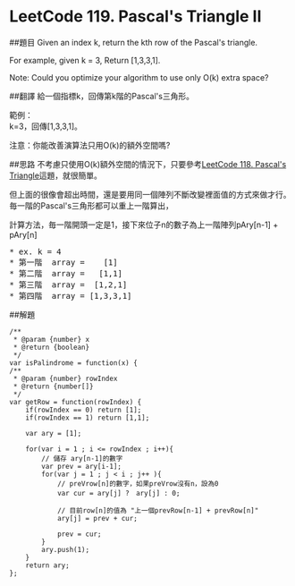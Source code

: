 ﻿# LeetCode 119. Pascal's Triangle II

##題目
Given an index k, return the kth row of the Pascal's triangle.

For example, given k = 3,
Return [1,3,3,1].

Note:
Could you optimize your algorithm to use only O(k) extra space?

##翻譯
給一個指標k，回傳第k階的Pascal's三角形。  
  
範例：  
k=3，回傳[1,3,3,1]。  
  
注意：你能改善演算法只用O(k)的額外空間嗎?  

##思路
不考慮只使用O(k)額外空間的情況下，只要參考[LeetCode 118. Pascal's Triangle](questions/118md.md)這題，就很簡單。  
  
但上面的很像會超出時間，還是要用同一個陣列不斷改變裡面值的方式來做才行。毎一階的Pascal's三角形都可以重上一階算出，  

計算方法，毎一階開頭一定是1，接下來位子n的數子為上一階陣列pAry[n-1] + pAry[n]  

<pre>
* ex. k = 4
* 第一階  array =    [1]
* 第二階  array =   [1,1]
* 第三階  array =  [1,2,1]
* 第四階  array = [1,3,3,1]
</pre>


##解題
```
/**
 * @param {number} x
 * @return {boolean}
 */
var isPalindrome = function(x) {
/**
 * @param {number} rowIndex
 * @return {number[]}
 */
var getRow = function(rowIndex) {
    if(rowIndex == 0) return [1];
    if(rowIndex == 1) return [1,1];
    
    var ary = [1];
    
    for(var i = 1 ; i <= rowIndex ; i++){
        // 儲存 ary[n-1]的數字
        var prev = ary[i-1];
        for(var j = 1 ; j < i ; j++ ){
            // preVrow[n]的數字，如果preVrow沒有n，設為0
            var cur = ary[j] ?　ary[j] : 0;
            
            // 目前row[n]的值為 "上一個prevRow[n-1] + prevRow[n]"
            ary[j] = prev + cur;
            
            prev = cur;
        }
        ary.push(1);
    }
    return ary;
};
```
